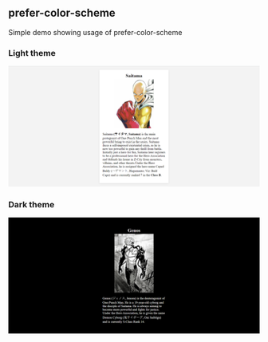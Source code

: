 ## prefer-color-scheme

Simple demo showing usage of prefer-color-scheme


### Light theme
![light theme](./light_theme.PNG)


### Dark theme

![dark theme](./dark_theme.PNG)


